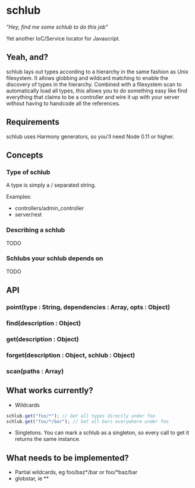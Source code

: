 # schlub

_"Hey, find me some schlub to do this job"_

Yet another IoC/Service locator for Javascript.

## Yeah, and?

schlub lays out types according to a hierarchy in the same fashion as Unix filesystem. It allows globbing and wildcard
matching to enable the discovery of types in the hierarchy. Combined with a filesystem scan to automatically load
all types, this allows you to do something easy like find everything that claims to be a controller and wire it up
with your server without having to handcode all the references.

## Requirements

schlub uses Harmony generators, so you'll need Node 0.11 or higher.

## Concepts

### Type of schlub

A type is simply a / separated string.

Examples:

* controllers/admin_controller
* server/rest

### Describing a schlub

TODO

### Schlubs your schlub depends on

TODO

## API

### point(type : String, dependencies : Array<String>, opts : Object)

### find(description : Object)

### get(description : Object)

### forget(description : Object, schlub : Object)

### scan(paths : Array<String>)

## What works currently?

* Wildcards

```javascript
schlub.get("foo/*"); // Get all types directly under foo
schlub.get("foo/*/bar"); // Get all bars everywhere under foo
```

* Singletons. You can mark a schlub as a singleton, so every call to get it returns the same instance.

## What needs to be implemented?

* Partial wildcards, eg foo/baz*/bar or foo/*baz/bar
* globstar, ie **